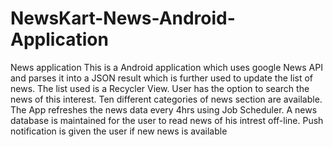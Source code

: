 # NewsKart-News-Android-Application
News application
This is a Android application which uses google News API and parses it into a JSON result which is further used to update the list of news.
The list used is a Recycler View.
User has the option to search the news of this interest.
Ten different categories of news section are available.
The App refreshes the news data every 4hrs using Job Scheduler.
A news database is maintained for the user to read news of his intrest off-line.
Push notification is given the user if new news is available
